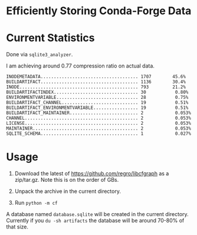# Efficiently Storing Conda-Forge Data

# Current Statistics

Done via `sqlite3_analyzer`.

I am achieving around 0.77 compression ratio on actual data.

```
INODEMETADATA..................................... 1707        45.6% 
BUILDARTIFACT..................................... 1136        30.4% 
INODE............................................. 793         21.2% 
BUILDARTIFACTINDEX................................ 30           0.80% 
ENVIRONMENTVARIABLE............................... 28           0.75% 
BUILDARTIFACT_CHANNEL............................. 19           0.51% 
BUILDARTIFACT_ENVIRONMENTVARIABLE................. 19           0.51% 
BUILDARTIFACT_MAINTAINER.......................... 2            0.053% 
CHANNEL........................................... 2            0.053% 
LICENSE........................................... 2            0.053% 
MAINTAINER........................................ 2            0.053% 
SQLITE_SCHEMA..................................... 1            0.027% 
```

# Usage

1. Download the latest of https://github.com/regro/libcfgraph as a
zip/tar.gz. Note this is on the order of GBs.

2. Unpack the archive in the current directory.

3. Run `python -m cf`

A database named `database.sqlite` will be created in the current
directory. Currently if you `du -sh artifacts` the database will be
around 70-80% of that size.



